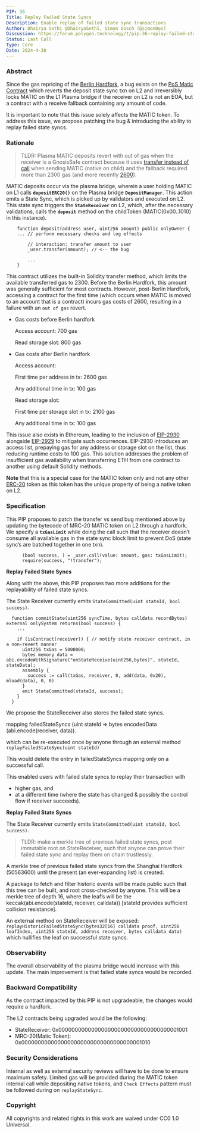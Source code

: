 ```yaml
---
PIP: 36
Title: Replay Failed State Syncs
Description: Enable replay of failed state sync transactions
Author: Dhairya Sethi @DhairyaSethi, Simon Dosch (@simonDos)
Discussion: https://forum.polygon.technology/t/pip-36-replay-failed-state-syncs/13864
Status: Last Call
Type: Core
Date: 2024-4-30 
---
```


### Abstract

Since the gas repricing of the [Berlin Hardfork](https://github.com/ethereum/EIPs/blob/master/EIPS/eip-2070.md), a bug exists on the [PoS Matic Contract](https://github.com/maticnetwork/contracts/blob/main/contracts/child/MRC20.sol#L44) which reverts the deposit state sync txn on L2 and irreversibly locks MATIC on the L1 Plasma bridge if the receiver on L2 is not an EOA, but a contract with a receive fallback containing any amount of code.

It is important to note that this issue solely affects the MATIC token. To address this issue, we propose patching the bug & introducing the ability to replay failed state syncs.

### Rationale

> TLDR: Plasma MATIC deposits revert with out of gas when the receiver is a GnosisSafe contract because it uses [transfer instead of call](https://github.com/maticnetwork/contracts/blob/main/contracts/child/MRC20.sol#L44) when sending MATIC (native on child) and the fallback required more than 2300 gas (and more recently [2600](https://help.safe.global/en/articles/40813-why-can-t-i-transfer-eth-from-a-contract-into-a-safe)).

MATIC deposits occur via the plasma bridge, wherein a user holding MATIC on L1 calls **`depositERC20()`** on the Plasma bridge **`DepositManager`**. This action emits a State Sync, which is picked up by validators and executed on L2. This state sync triggers the **`StateReceiver`** on L2, which, after the necessary validations, calls the **`deposit`** method on the childToken (MATIC(0x00..1010) in this instance).

```solidity
    function deposit(address user, uint256 amount) public onlyOwner {
	... // perform necessary checks and log effects

        // interaction: transfer amount to user
        _user.transfer(amount); // <-- the bug

		...
    }
```

This contract utilizes the built-in Solidity transfer method, which limits the available transferred gas to 2300. Before the Berlin Hardfork, this amount was generally sufficient for most contracts. However, post-Berlin Hardfork, accessing a contract for the first time (which occurs when MATIC is moved to an account that is a contract) incurs gas costs of 2600, resulting in a failure with an `out of gas` revert.

- Gas costs before Berlin hardfork

  Access account: 700 gas

  Read storage slot: 800 gas

- Gas costs after Berlin hardfork

  Access account:

  First time per address in tx: 2600 gas

  Any additional time in tx: 100 gas

  Read storage slot:

  First time per storage slot in tx: 2100 gas

  Any additional time in tx: 100 gas

This issue also exists in Ethereum, leading to the inclusion of [EIP-2930](https://github.com/ethereum/ercs/blob/master/ERCS/erc-2390.md) alongside [EIP-2929](https://github.com/ethereum/EIPs/blob/master/EIPS/eip-2929.md) to mitigate such occurrences. EIP-2930 introduces an access list, prepaying gas for any address or storage slot on the list, thus reducing runtime costs to 100 gas. This solution addresses the problem of insufficient gas availability when transferring ETH from one contract to another using default Solidity methods.

**Note** that this is a special case for the MATIC token only and not any other [ERC-20](https://github.com/ethereum/ercs/blob/master/ERCS/erc-20.md) token as this token has the unique property of being a native token on L2.

### Specification

This PIP proposes to patch the transfer vs send bug mentioned above by updating the bytecode of MRC-20 MATIC token on L2 through a hardfork. We specify a **`txGasLimit`** while doing the call such that the receiver doesn’t consume all available gas in the state sync block limit to prevent DoS (state sync’s are batched together in one txn).

```solidity
      (bool success, ) = _user.call(value: amount, gas: txGasLimit);
      require(success, "!transfer");
```

**Replay Failed State Syncs**

Along with the above, this PIP proposes two more additions for the replayability of failed state syncs.

The State Receiver currently emits `StateCommitted(uint stateId, bool success)`.

```solidity
  function commitState(uint256 syncTime, bytes calldata recordBytes) external onlySystem returns(bool success) {
    ...

    if (isContract(receiver)) { // notify state receiver contract, in a non-revert manner
      uint256 txGas = 5000000;
      bytes memory data = abi.encodeWithSignature("onStateReceive(uint256,bytes)", stateId, stateData);
      assembly {
        success := call(txGas, receiver, 0, add(data, 0x20), mload(data), 0, 0)
      }
      emit StateCommitted(stateId, success);
    }
  }

```

We propose the StateReceiver also stores the failed state syncs.

mapping failedStateSyncs (uint stateId ⇒ bytes encodedData (abi.encode(receiver, data)).

which can be re-executed once by anyone through an external method `replayFailedStateSync(uint stateId)`

This would delete the entry in failedStateSyncs mapping only on a successful call.

This enabled users with failed state syncs to replay their transaction with

- higher gas, and
- at a different time (where the state has changed & possibly the control flow if receiver succeeds).

**Replay Failed State Syncs**

The State Receiver currently emits `StateCommitted(uint stateId, bool success)`.

> TLDR: make a merkle tree of previous failed state syncs, post immutable root on StateReceiver, such that anyone can prove their failed state sync and replay them on chain trustlessly.

A merkle tree of previous failed state syncs from the Shanghai Hardfork (50563600) until the present (an ever-expanding list) is created.

A package to fetch and filter historic events will be made public such that this tree can be built, and root cross-checked by anyone. This will be a merkle tree of depth 16, where the leaf’s will be the keccak(abi.encode(stateId, receiver, calldata)) \[stateId provides sufficient collision resistance].

An external method on StateReceiver will be exposed: `replayHistoricFailedStateSync(bytes32[16] calldata proof, uint256 leafIndex, uint256 stateId, address receiver, bytes calldata data)` which nullifies the leaf on successful state syncs.

### Observability

The overall observability of the plasma bridge would increase with this update.
The main improvement is that failed state syncs would be recorded.

### Backward Compatibility

As the contract impacted by this PIP is not upgradeable, the changes would require a hardfork.

The L2 contracts being upgraded would be the following:

- StateReceiver: 0x0000000000000000000000000000000000001001
- MRC-20(Matic Token): 0x0000000000000000000000000000000000001010

### Security Considerations

Internal as well as external security reviews will have to be done to ensure maximum safety. Limited gas will be provided during the MATIC token internal call while depositing native tokens, and `Check Effects` pattern must be followed during on `replayStateSync`.

### Copyright

All copyrights and related rights in this work are waived under CC0 1.0 Universal.
